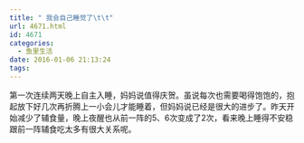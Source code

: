 ```yaml
---
title: " 我会自己睡觉了\t\t"
url: 4671.html
id: 4671
categories:
  - 鱼里生活
date: 2016-01-06 21:13:24
tags:
---
```


第一次连续两天晚上自主入睡，妈妈说值得庆贺。虽说每次也需要喝得饱饱的，抱起放下好几次再折腾上一小会儿才能睡着，但妈妈说已经是很大的进步了。昨天开始减少了辅食量，晚上夜醒也从前一阵的5、6次变成了2次，看来晚上睡得不安稳跟前一阵辅食吃太多有很大关系呢。